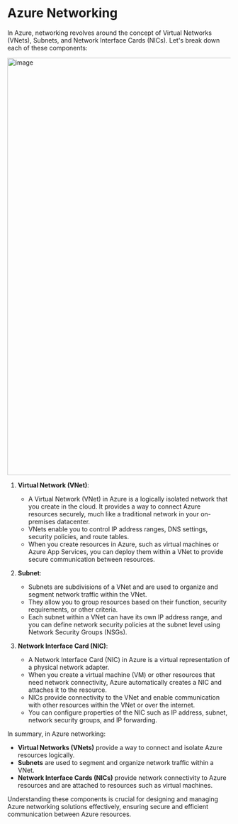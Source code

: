 # Azure Networking

In Azure, networking revolves around the concept of Virtual Networks (VNets), Subnets, and Network Interface Cards (NICs). Let's break down each of these components:

<img width="940" alt="image" src="https://github.com/kmitsolution/Azure/assets/84008107/f9e8f5c9-12c5-4750-9036-f5a06f061648">


1. **Virtual Network (VNet)**:
   - A Virtual Network (VNet) in Azure is a logically isolated network that you create in the cloud. It provides a way to connect Azure resources securely, much like a traditional network in your on-premises datacenter.
   - VNets enable you to control IP address ranges, DNS settings, security policies, and route tables.
   - When you create resources in Azure, such as virtual machines or Azure App Services, you can deploy them within a VNet to provide secure communication between resources.

2. **Subnet**:
   - Subnets are subdivisions of a VNet and are used to organize and segment network traffic within the VNet.
   - They allow you to group resources based on their function, security requirements, or other criteria.
   - Each subnet within a VNet can have its own IP address range, and you can define network security policies at the subnet level using Network Security Groups (NSGs).

3. **Network Interface Card (NIC)**:
   - A Network Interface Card (NIC) in Azure is a virtual representation of a physical network adapter.
   - When you create a virtual machine (VM) or other resources that need network connectivity, Azure automatically creates a NIC and attaches it to the resource.
   - NICs provide connectivity to the VNet and enable communication with other resources within the VNet or over the internet.
   - You can configure properties of the NIC such as IP address, subnet, network security groups, and IP forwarding.

In summary, in Azure networking:
- **Virtual Networks (VNets)** provide a way to connect and isolate Azure resources logically.
- **Subnets** are used to segment and organize network traffic within a VNet.
- **Network Interface Cards (NICs)** provide network connectivity to Azure resources and are attached to resources such as virtual machines.

Understanding these components is crucial for designing and managing Azure networking solutions effectively, ensuring secure and efficient communication between Azure resources.
